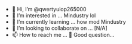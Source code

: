 - 👋 Hi, I’m @qwertyuiop265000
- 👀 I’m interested in ... Mindustry lol
- 🌱 I’m currently learning ... how mod Mindustry
- 💞️ I’m looking to collaborate on ... [N/A]
- 📫 How to reach me ... 🤔 Good question...

<!---
qwertyuiop265000/qwertyuiop265000 is a ✨ special ✨ repository because its `README.md` (this file) appears on your GitHub profile.
You can click the Preview link to take a look at your changes.
--->
